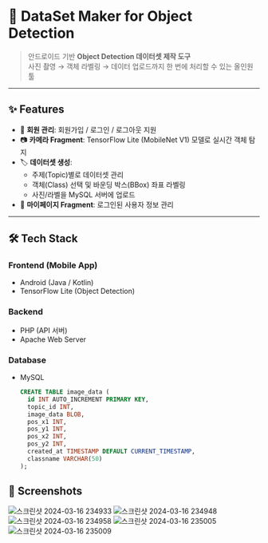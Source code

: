 # 📱 DataSet Maker for Object Detection  

> 안드로이드 기반 **Object Detection 데이터셋 제작 도구**  
> 사진 촬영 → 객체 라벨링 → 데이터 업로드까지 한 번에 처리할 수 있는 올인원 툴  

---

## ✨ Features
- 🔐 **회원 관리**: 회원가입 / 로그인 / 로그아웃 지원  
- 📷 **카메라 Fragment**: TensorFlow Lite (MobileNet V1) 모델로 실시간 객체 탐지  
- 🏷 **데이터셋 생성**:  
  - 주제(Topic)별로 데이터셋 관리  
  - 객체(Class) 선택 및 바운딩 박스(BBox) 좌표 라벨링  
  - 사진/라벨을 MySQL 서버에 업로드  
- 👤 **마이페이지 Fragment**: 로그인된 사용자 정보 관리  

---

## 🛠 Tech Stack
### Frontend (Mobile App)
- Android (Java / Kotlin)
- TensorFlow Lite (Object Detection)

### Backend
- PHP (API 서버)
- Apache Web Server

### Database
- MySQL  
  ```sql
  CREATE TABLE image_data (
    id INT AUTO_INCREMENT PRIMARY KEY,
    topic_id INT,
    image_data BLOB,
    pos_x1 INT,
    pos_y1 INT,
    pos_x2 INT,
    pos_y2 INT,
    created_at TIMESTAMP DEFAULT CURRENT_TIMESTAMP,
    classname VARCHAR(50)
  );

## 📸 Screenshots

![스크린샷 2024-03-16 234933](https://github.com/BOJ-ios/data_set_maker_for_object_detection/assets/44316764/63178fe3-0c29-4e62-9ce6-1350bd4aabd8)
![스크린샷 2024-03-16 234948](https://github.com/BOJ-ios/data_set_maker_for_object_detection/assets/44316764/8fe68c1e-76a2-41bf-8e6e-ef8bca8e0e24)
![스크린샷 2024-03-16 234958](https://github.com/BOJ-ios/data_set_maker_for_object_detection/assets/44316764/79a12aab-0581-4c51-b0d4-b0a82a05db91)
![스크린샷 2024-03-16 235005](https://github.com/BOJ-ios/data_set_maker_for_object_detection/assets/44316764/2ad8a8c2-0728-42c7-9b67-f9c055cea805)
![스크린샷 2024-03-16 235009](https://github.com/BOJ-ios/data_set_maker_for_object_detection/assets/44316764/d7c74b86-bc7b-472d-b5fb-53b426b81f66)
